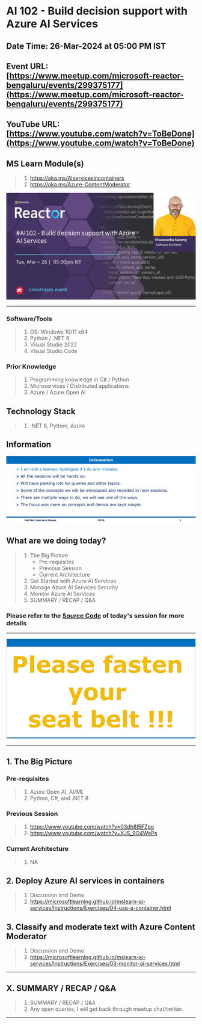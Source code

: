 # AI 102 - Build decision support with Azure AI Services

## Date Time: 26-Mar-2024 at 05:00 PM IST

## Event URL: [https://www.meetup.com/microsoft-reactor-bengaluru/events/299375177](https://www.meetup.com/microsoft-reactor-bengaluru/events/299375177)

## YouTube URL: [https://www.youtube.com/watch?v=ToBeDone](https://www.youtube.com/watch?v=ToBeDone)

## MS Learn Module(s)

> 1. <https://aka.ms/AIservicesincontainers>
> 1. <https://aka.ms/Azure-ContentModerator>

![Viswanatha Swamy P K |150x150](./Documentation/Images/ViswanathaSwamyPK.PNG)

---

### Software/Tools

> 1. OS: Windows 10/11 x64
> 1. Python / .NET 8
> 1. Visual Studio 2022
> 1. Visual Studio Code

### Prior Knowledge

> 1. Programming knowledge in C# / Python
> 1. Microservices / Distributed applications
> 1. Azure / Azure Open AI

## Technology Stack

> 1. .NET 8, Python, Azure

## Information

![Information | 100x100](../Documentation/Images/Information.PNG)

## What are we doing today?

> 1. The Big Picture
>    - Pre-requisites
>    - Previous Session
>    - Current Architecture
> 1. Get Started with Azure AI Services
> 1. Manage Azure AI Services Security
> 1. Monitor Azure AI Services
> 1. SUMMARY / RECAP / Q&A

### Please refer to the [**Source Code**](https://github.com/vishipayyallore/aiml-2024/tree/main/ai102demos) of today's session for more details

---

![Information | 100x100](../Documentation/Images/SeatBelt.PNG)

---

## 1. The Big Picture

### Pre-requisites

> 1. Azure Open AI, AI/ML
> 1. Python, C#, and .NET 8

### Previous Session

> 1. <https://www.youtube.com/watch?v=03dh8I5FZpo>
> 1. <https://www.youtube.com/watch?v=XJS_9O4WePs>

### Current Architecture

> 1. NA

## 2. Deploy Azure AI services in containers

> 1. Discussion and Demo
> 1. <https://microsoftlearning.github.io/mslearn-ai-services/Instructions/Exercises/04-use-a-container.html>

## 3. Classify and moderate text with Azure Content Moderator

> 1. Discussion and Demo
> 1. <https://microsoftlearning.github.io/mslearn-ai-services/Instructions/Exercises/03-monitor-ai-services.html>

---

## X. SUMMARY / RECAP / Q&A

> 1. SUMMARY / RECAP / Q&A
> 2. Any open queries, I will get back through meetup chat/twitter.

---
